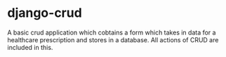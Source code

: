 # django-crud
A basic crud application which cobtains a form which takes in data for a  healthcare prescription and stores in a database. All actions of CRUD are included in this.
